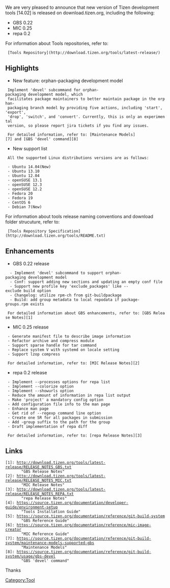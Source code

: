 We are very pleased to announce that new version of Tizen development
tools \[14.02\] is released on download.tizen.org, including the
following:

-   GBS 0.22
-   MIC 0.25
-   repa 0.2

For information about Tools repositories, refer to:

` [Tools Repository](http://download.tizen.org/tools/latest-release/)`

Highlights
----------

-   New feature: orphan-packaging development model

` Implement 'devel' subcommand for orphan-packaging development model, which`\
` facilitates package maintainers to better maintain package in the orphan-`\
` packaging branch model by providing five actions, including 'start', 'export',`\
` 'drop', 'switch', and 'convert'. Currently, this is only an experimental`\
` version, so please report jira tickets if you find any issues.`

` For detailed information, refer to: [Maintenance Models][7] and [GBS 'devel' command][8]`

-   New support list

` All the supported Linux distributions versions are as follows:`

` - Ubuntu 14.04(New)`\
` - Ubuntu 13.10`\
` - Ubuntu 12.04`\
` - openSUSE 13.1`\
` - openSUSE 12.3`\
` - openSUSE 12.2`\
` - Fedora 20`\
` - Fedora 19`\
` - CentOS 6`\
` - Debian 7(New)`

For information about tools release naming conventions and download
folder strucuture, refer to:

` [Tools Repository Specification](http://download.tizen.org/tools/README.txt)`

Enhancements
------------

-   GBS 0.22 release

`  - Implement 'devel' subcommand to support orphan-packaging development model`\
`  - Conf: support adding new sections and updating an empty conf file`\
`  - Support new profile key 'exclude_packages' like --exclude build option`\
`  - Changelog: utilize rpm-ch from git-buildpackage`\
`  - Build: add group metadata to local repodata if package-groups.rpm exists`

` For detailed information about GBS enhancements, refer to: [GBS Release Notes][1]`

-   MIC 0.25 release

` - Generate manifest file to describe image information`\
` - Refactor archive and compress module`\
` - Support sparse handle for tar command`\
` - Replace system V with systemd on locale setting`\
` - Support lzop compress`

` For detailed information, refer to: [MIC Release Notes][2]`

-   repa 0.2 release

` - Implement --processes options for repa list`\
` - Implement --colorize option`\
` - Implement --showurls option`\
` - Reduce the amount of information in repa list output`\
` - Make 'project' a mandatory config option`\
` - Add configuration file info to the man page`\
` - Enhance man page`\
` - Get rid of --regexp command line option`\
` - Create one SR for all packages in submission`\
` - Add -group suffix to the path for the group`\
` - Draft implementation of repa diff`

` For detailed information, refer to: [repa Release Notes][3]`

Links
-----

`[1]: `[`http://download.tizen.org/tools/latest-release/RELEASE_NOTES_GBS.txt`](http://download.tizen.org/tools/latest-release/RELEASE_NOTES_GBS.txt)\
`       "GBS Release Notes"`\
`[2]: `[`http://download.tizen.org/tools/latest-release/RELEASE_NOTES_MIC.txt`](http://download.tizen.org/tools/latest-release/RELEASE_NOTES_MIC.txt)\
`       "MIC Release Notes"`\
`[3]: `[`http://download.tizen.org/tools/latest-release/RELEASE_NOTES_REPA.txt`](http://download.tizen.org/tools/latest-release/RELEASE_NOTES_REPA.txt)\
`       "repa Release Notes"`\
`[4]: `[`https://source.tizen.org/documentation/developer-guide/environment-setup`](https://source.tizen.org/documentation/developer-guide/environment-setup)\
`       "Tools Installation Guide"`\
`[5]: `[`https://source.tizen.org/documentation/reference/git-build-system`](https://source.tizen.org/documentation/reference/git-build-system)\
`       "GBS Reference Guide"`\
`[6]: `[`https://source.tizen.org/documentation/reference/mic-image-creator`](https://source.tizen.org/documentation/reference/mic-image-creator)\
`       "MIC Reference Guide"`\
`[7]: `[`https://source.tizen.org/documentation/reference/git-build-system/maintenance-models-supported-gbs`](https://source.tizen.org/documentation/reference/git-build-system/maintenance-models-supported-gbs)\
`       "Maintenance Models"`\
`[8]: `[`https://source.tizen.org/documentation/reference/git-build-system/usage/gbs-devel`](https://source.tizen.org/documentation/reference/git-build-system/usage/gbs-devel)\
`       "GBS 'devel' command"`

Thanks

[Category:Tool](Category:Tool "wikilink")
